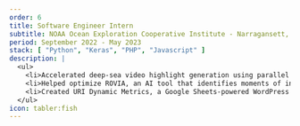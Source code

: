 ```yaml
---
order: 6
title: Software Engineer Intern
subtitle: NOAA Ocean Exploration Cooperative Institute - Narragansett, RI
period: September 2022 - May 2023
stack: [ "Python", "Keras", "PHP", "Javascript" ]
description: |
  <ul>
    <li>Accelerated deep-sea video highlight generation using parallel processing and batching, resulting in an 80% reduction in runtime.</li>
    <li>Helped optimize ROVIA, an AI tool that identifies moments of interest in ocean exploration video footage.</li>
    <li>Created URI Dynamic Metrics, a Google Sheets-powered WordPress plugin originally built for OECI and later adopted campus-wide.</li>
  </ul>
icon: tabler:fish
---
```

